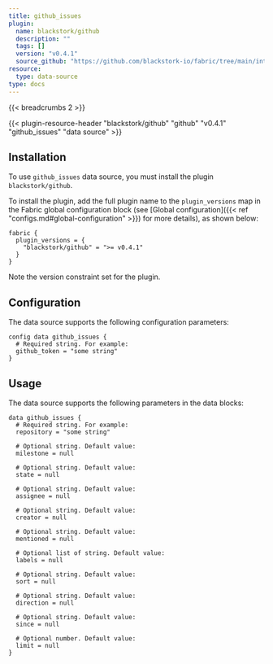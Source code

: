 ```yaml
---
title: github_issues
plugin:
  name: blackstork/github
  description: ""
  tags: []
  version: "v0.4.1"
  source_github: "https://github.com/blackstork-io/fabric/tree/main/internal/github/"
resource:
  type: data-source
type: docs
---
```


{{< breadcrumbs 2 >}}

{{< plugin-resource-header "blackstork/github" "github" "v0.4.1" "github_issues" "data source" >}}

## Installation

To use `github_issues` data source, you must install the plugin `blackstork/github`.

To install the plugin, add the full plugin name to the `plugin_versions` map in the Fabric global configuration block (see [Global configuration]({{< ref "configs.md#global-configuration" >}}) for more details), as shown below:

```hcl
fabric {
  plugin_versions = {
    "blackstork/github" = ">= v0.4.1"
  }
}
```

Note the version constraint set for the plugin.

## Configuration

The data source supports the following configuration parameters:

```hcl
config data github_issues {
  # Required string. For example:
  github_token = "some string"
}
```

## Usage

The data source supports the following parameters in the data blocks:

```hcl
data github_issues {
  # Required string. For example:
  repository = "some string"

  # Optional string. Default value:
  milestone = null

  # Optional string. Default value:
  state = null

  # Optional string. Default value:
  assignee = null

  # Optional string. Default value:
  creator = null

  # Optional string. Default value:
  mentioned = null

  # Optional list of string. Default value:
  labels = null

  # Optional string. Default value:
  sort = null

  # Optional string. Default value:
  direction = null

  # Optional string. Default value:
  since = null

  # Optional number. Default value:
  limit = null
}
```